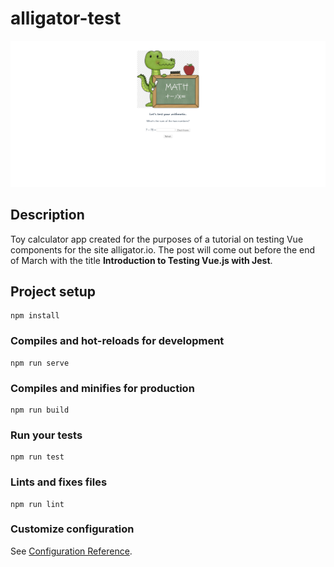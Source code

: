 # alligator-test

![screenie.png](screenie.png)

## Description
Toy calculator app created for the purposes of a tutorial on testing Vue components for the site alligator.io. The post will come out before the end of March with the title **Introduction to Testing Vue.js with Jest**.

## Project setup
```
npm install
```

### Compiles and hot-reloads for development
```
npm run serve
```

### Compiles and minifies for production
```
npm run build
```

### Run your tests
```
npm run test
```

### Lints and fixes files
```
npm run lint
```

### Customize configuration
See [Configuration Reference](https://cli.vuejs.org/config/).
